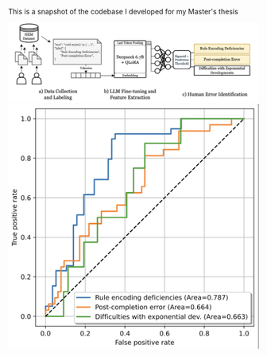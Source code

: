 This is a snapshot of the codebase I developed for my Master's thesis

![](method.png)
![](roc.png)
